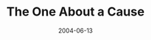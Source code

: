 ---
layout: message
category: message
series: "The One About Coffee"
title: "The One About a Cause"
date: 2004-06-13
message_id: 167
---